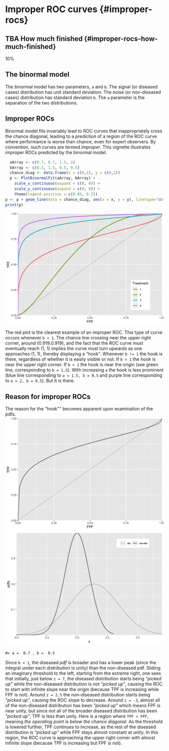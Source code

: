 # Improper ROC curves {#improper-rocs}





## TBA How much finished {#improper-rocs-how-much-finished}

10%

  
## The binormal model

  The binormal model has two parameters, `a` and `b`. The signal (or diseased cases) distribution has unit standard deviation. 
  The noise (or non-diseased cases) distribution has standard deviation `b`. The `a` parameter is the separation of the two distributions.
  
## Improper ROCs

Binormal model fits invariably lead to ROC curves that inappropriately cross the chance diagonal, leading to a prediction of a region of the ROC curve where performance is worse than chance, even for expert observers. By convention, such curves are termed *improper*. This vignette illustrates improper ROCs predicted by the binormal model.
  
  

```r
  aArray <- c(0.7, 0.7, 1.5, 2)
  bArray <- c(0.5, 1.5, 0.5, 0.5)
  chance_diag <- data.frame(x = c(0,1), y = c(0,1))
  p <- PlotBinormalFit(aArray, bArray) +
    scale_x_continuous(expand = c(0, 0)) + 
    scale_y_continuous(expand = c(0, 0)) +
    theme(legend.position = c(0.85, 0.2))
p <- p + geom_line(data = chance_diag, aes(x = x, y = y), linetype="dotted")
print(p)
```

<img src="19c-improper-rocs_files/figure-html/unnamed-chunk-1-1.png" width="672" style="display: block; margin: auto;" />

The red plot is the clearest example of an improper ROC. This type of curve occurs whenever `b < 1`. The chance line crossing near the upper right corner, around (0.919,0.919), and the fact that the ROC curve must eventually reach (1, 1) implies the curve must turn upwards as one approaches (1, 1), thereby displaying a "hook". Whenever `b != 1` the hook is there, regardless of whether it is easily visible or not. If `b < 1` the hook is near the upper right corner. If `b > 1` the hook is near the origin (see green line, corresponding to `b = 1.5`). With increasing `a` the hook is less prominent (blue line corresponding to `a = 1.5, b = 0.5` and purple line corresponding to `a = 2, b = 0.5`). But it is there. 

## Reason for improper ROCs

The reason for the "hook"" becomes apparent upon examination of the pdfs. 
<img src="19c-improper-rocs_files/figure-html/unnamed-chunk-2-1.png" width="672" /><img src="19c-improper-rocs_files/figure-html/unnamed-chunk-2-2.png" width="672" />

```
#> a =  0.7 , b =  0.5
```

Since `b < 1`, the diseased *pdf* is broader and has a lower peak (since the integral under each distribution is unity) than the non-diseased pdf. Sliding an imaginary threshold to the left, starting from the extreme right, one sees that initially, just below `z = 7`, the diseased distribution starts being *"picked up"* while the non-diseased distribution is not *"picked up"*, causing the ROC to start with infinite slope near the origin (because TPF is increasing while FPF is not). Around `z = 2.5` the non-diseased distribution starts being *"picked up"*, causing the ROC slope to decrease. Around `z = -3`, almost all of the non-diseased distribution has been *"picked up"* which means FPF is near unity, but since not all of the broader diseased distribution has been *"picked up"*, TPF is less than unity. Here is a region where `TPF < FPF`, meaning *the operating point is below the chance diagonal*. As the threshold is lowered further, TPF continues to increase, as the rest of the diseased distribution is *"picked up"* while FPF stays almost constant at unity. In this region, the ROC curve is approaching the upper right corner with almost infinite slope (because TPF is increasing but FPF is not).


